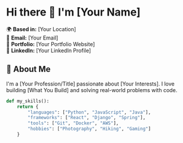 # Hi there 👋 I'm [Your Name]

🌍 **Based in:** [Your Location]  
📧 **Email:** [Your Email]  
🔗 **Portfolio:** [Your Portfolio Website]  
💼 **LinkedIn:** [Your LinkedIn Profile]  

## 🚀 About Me

I'm a [Your Profession/Title] passionate about [Your Interests]. I love building [What You Build] and solving real-world problems with code.

```python
def my_skills():
    return {
        "languages": ["Python", "JavaScript", "Java"],
        "frameworks": ["React", "Django", "Spring"],
        "tools": ["Git", "Docker", "AWS"],
        "hobbies": ["Photography", "Hiking", "Gaming"]
    }
